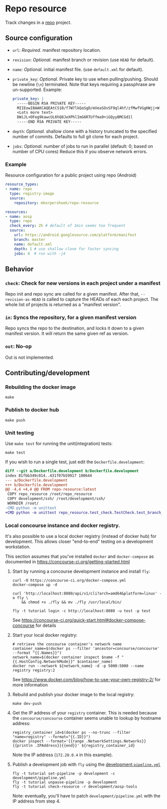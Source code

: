 # Repo resource

Track changes in a [repo](https://gerrit.googlesource.com/git-repo/+/master/#repo) project.

## Source configuration

* `url`: *Required.* manifest repository location.

* `revision`: *Optional.* manifest branch or revision (use `HEAD` for default).

* `name`: *Optional.* initial manifest file. (use `default.xml` for default).

* `private_key`: *Optional.* Private key to use when pulling/pushing.
    Should be newline (`\n`) terminated.
    Note that keys requiring a passphrase are un-supported.
    Example:

    ```yaml
    private_key: |
      -----BEGIN RSA PRIVATE KEY-----
      MIIEowIBAAKCAQEAtCS10/f7W7lkQaSgD/mVeaSOvSF9ql4hf/zfMwfVGgHWjj+W
      <Lots more text>
      DWiJL+OFeg9kawcUL6hQ8JeXPhlImG6RTUffma9+iGQyyBMCGd1l
      -----END RSA PRIVATE KEY-----
    ```

* `depth`: *Optional.* shallow clone with a history truncated to the specified number of commits.
    Defaults to full git clone for each project.

* `jobs`: *Optional.* number of jobs to run in parallel (default: 0; based on number of CPU cores)
   Reduce this if you observe network errors.

### Example

Resource configuration for a public project using repo (Android)

```yaml
resource_types:
- name: repo
  type: registry-image
  source:
    repository: mkorpershoek/repo-resource

resources:
- name: aosp
  type: repo
  check_every: 2h # default of 1min seems too frequent
  source:
    url: https://android.googlesource.com/platform/manifest
    branch: master
    name: default.xml
    depth: 1 # use shallow clone for faster syncing
    jobs: 4  # run with -j4
```

## Behavior

### `check`: Check for new versions in each project under a manifest

Repo init and repo sync are called for a given manifest.
After that, `--revision-as-HEAD` is called to capture the HEADs of each each project.
The whole list of projects is returned as a "manifest version".

### `in`: Syncs the repository, for a given manifest version

Repo syncs the repo to the destination, and locks it down to a given manifest
version.
It will return the same given ref as version.

### `out`: No-op

Out is not implemented.


## Contributing/development

### Rebuilding the docker image

```
make
```

### Publish to docker hub

```
make push
```

### Unit testing

Use `make test` for running the unit(integration) tests:
```
make test
```

If you wish to run a single test, just edit the `Dockerfile.development`:

```diff
diff --git a/Dockerfile.development b/Dockerfile.development
index 81fbb349c014..431f07b59917 100644
--- a/Dockerfile.development
+++ b/Dockerfile.development
@@ -4,4 +4,4 @@ FROM repo-resource:latest
 COPY repo_resource /root/repo_resource
 COPY development/ssh/ /root/development/ssh/
 WORKDIR /root/
-CMD python -m unittest
+CMD python -m unittest repo_resource.test_check.TestCheck.test_branch_defaults_to_HEAD
```

### Local concourse instance and docker registry.

It's also possible to use a local docker registry (instead of docker hub) for development.
This allows closer "end-to-end" testing on a development workstation.

This section assumes that you've installed `docker` and `docker-compose` as documented in
https://concourse-ci.org/getting-started.html

1. Start by running a concourse development instance and install `fly`:
   ```
   curl -O https://concourse-ci.org/docker-compose.yml
   docker-compose up -d

   curl 'http://localhost:8080/api/v1/cli?arch=amd64&platform=linux' -o fly \
       && chmod +x ./fly && mv ./fly /usr/local/bin/

   fly -t tutorial login -c http://localhost:8080 -u test -p test
   ```
   See https://concourse-ci.org/quick-start.html#docker-compose-concourse for details

2. Start your local docker registry:
   ```
   # retrieve the concourse container's network name
   container_name=$(docker ps --filter 'ancestor=concourse/concourse' --format "{{.Names}}")
   network_name=$(docker container inspect $name -f "{{.HostConfig.NetworkMode}}" $container_name)
   docker run --network ${network_name} -d -p 5000:5000 --name registry registry:2
   ```
   See https://www.docker.com/blog/how-to-use-your-own-registry-2/ for more information

3. Rebuild and publish your docker image to the local registry:
   ```
   make dev-push
   ```

4. Get the IP address of your `registry` container. This is needed because the `concourse/concourse`
   container seems unable to lookup by hostname address:
   ```
   registry_container_id=$(docker ps --no-trunc --filter "name=registry" --format="{{.ID}}")
   docker inspect --format='{{range .NetworkSettings.Networks}}{{println .IPAddress}}{{end}}' ${registry_container_id}
   ```

   Note the IP address (`172.20.0.4` in this example).

5. Publish a development job with `fly` using the [development `pipeline.yml`](./development/pipeline.yml)
   ```
   fly -t tutorial set-pipeline -p development -c development/pipeline.yml
   fly -t tutorial unpause-pipeline -p development
   fly -t tutorial check-resource -r development/aosp-tools
   ```

   Note: eventually, you'll have to patch `development/pipeline.yml` with the IP address from step 4.
